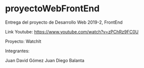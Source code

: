 # proyectoWebFrontEnd
Entrega del proyecto de Desarrollo Web 2019-2, FrontEnd

Link Youtube: https://www.youtube.com/watch?v=zPChRz9FC0U

Proyecto: WatchIt

Integrantes:

Juan David Gómez
Juan Diego Balanta
